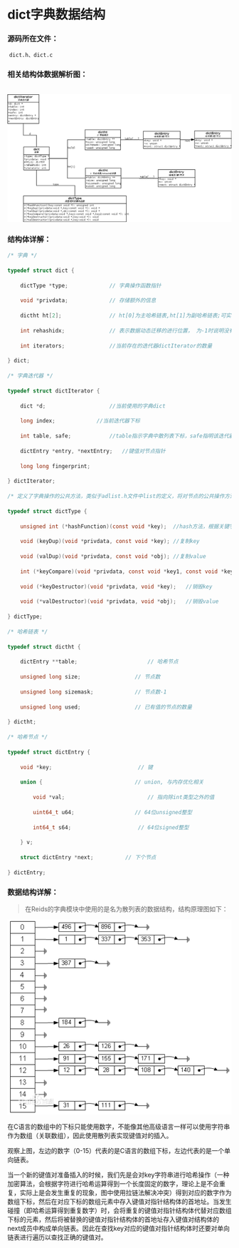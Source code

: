 # dict字典数据结构

### 源码所在文件：

​	`dict.h、dict.c`

### 相关结构体数据解析图：

​	![](./images/1.png?raw=true)

### 结构体详解：

```c
/* 字典 */  

typedef struct dict {  

    dictType *type;           	// 字典操作函数指针  

    void *privdata;           	// 存储额外的信息  

    dictht ht[2];             	// ht[0]为主哈希链表,ht[1]为副哈希链表;可实现动态扩容  

    int rehashidx;            	// 表示数据动态迁移的进行位置， 为-1时说明没有进行rehash  

    int iterators;            	//当前存在的迭代器dictIterator的数量   

} dict;

/* 字典迭代器 */  

typedef struct dictIterator {

    dict *d;					//当前使用的字典dict

    long index;				//当前迭代器下标

    int table, safe;			//table指示字典中散列表下标，safe指明该迭代器是否安全

    dictEntry *entry, *nextEntry;	//键值对节点指针

    long long fingerprint;

} dictIterator;

/* 定义了字典操作的公共方法，类似于adlist.h文件中list的定义，将对节点的公共操作方法统一定义。搞不明白为什么要命名为dictType */

typedef struct dictType {

    unsigned int (*hashFunction)(const void *key);	//hash方法，根据关键字计算哈希值

    void (keyDup)(void *privdata, const void *key);	//复制key

    void (valDup)(void *privdata, const void *obj);	//复制value

    int (*keyCompare)(void *privdata, const void *key1, const void *key2);	//关键字比较方法

    void (*keyDestructor)(void *privdata, void *key);	//销毁key

    void (*valDestructor)(void *privdata, void *obj);	//销毁value

} dictType;

/* 哈希链表 */ 

typedef struct dictht {  

    dictEntry **table;                 		// 哈希节点  

    unsigned long size;                	// 节点数

    unsigned long sizemask;            	// 节点数-1 

    unsigned long used;                	// 已有值的节点的数量  

} dictht;

/* 哈希节点 */ 

typedef struct dictEntry {  

    void *key;                       	 // 键  

    union {                           	// union, 与内存优化相关  

        void *val;                       	// 指向除int类型之外的值  

        uint64_t u64;                   // 64位unsigned整型  

        int64_t s64;                     // 64位signed整型  

    } v;  

    struct dictEntry *next;          // 下个节点 

} dictEntry;  
```

### 数据结构详解：

> 在Reids的字典模块中使用的是名为散列表的数据结构，结构原理图如下：

![](./images/2.png?raw=true)

在C语言的数组中的下标只能使用数字，不能像其他高级语言一样可以使用字符串作为数组（关联数组），因此使用散列表实现键值对的插入。

观察上图，左边的数字（0-15）代表的是C语言的数组下标，左边代表的是一个单向链表。

当一个新的键值对准备插入的时候，我们先是会对key字符串进行哈希操作（一种加密算法，会根据字符进行哈希运算得到一个长度固定的数字，理论上是不会重复，实际上是会发生重复的现象，图中使用拉链法解决冲突）得到对应的数字作为数组下标，然后在对应下标的数组元素中存入键值对指针结构体的首地址。当发生碰撞（即哈希运算得到重复数字）时，会将重复的键值对指针结构体代替对应数组下标的元素，然后将被替换的键值对指针结构体的首地址存入键值对结构体的next成员中构成单向链表。因此在查找key对应的键值对指针结构体时还要对单向链表进行遍历以查找正确的键值对。